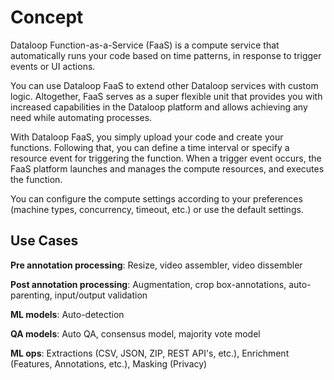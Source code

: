 # Concept  
  
Dataloop Function-as-a-Service (FaaS) is a compute service that automatically runs your code based on time patterns, in response to trigger events or UI actions.  
  
You can use Dataloop FaaS to extend other Dataloop services with custom logic. Altogether, FaaS serves as a super flexible unit that provides you with increased capabilities in the Dataloop platform and allows achieving any need while automating processes.  
  
With Dataloop FaaS, you simply upload your code and create your functions. Following that, you can define a time interval or specify a resource event for triggering the function. When a trigger event occurs, the FaaS platform launches and manages the compute resources, and executes the function.  
  
You can configure the compute settings according to your preferences (machine types, concurrency, timeout, etc.) or use the default settings.  
  
  
  
## Use Cases  
  
**Pre annotation processing**: Resize, video assembler, video dissembler  
  
**Post annotation processing**: Augmentation, crop box-annotations, auto-parenting, input/output validation  
  
**ML models**: Auto-detection  
  
**QA models**: Auto QA, consensus model, majority vote model  
  
**ML ops**: Extractions (CSV, JSON, ZIP, REST API's, etc.), Enrichment (Features, Annotations, etc.), Masking (Privacy)  
  
